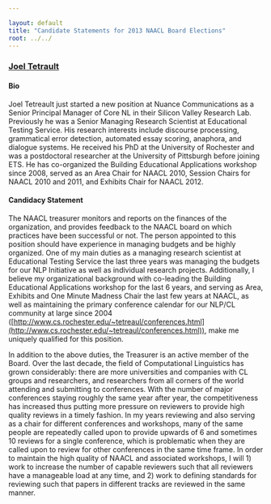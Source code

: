 ```yaml
---

layout: default
title: "Candidate Statements for 2013 NAACL Board Elections"
root: ../../
---
```


### [Joel Tetrault](http://www.cs.rochester.edu/~tetreaul/)

#### Bio

Joel Tetreault just started a new position at Nuance Communications as a Senior Principal Manager of Core NL in their Silicon Valley Research Lab. Previously he was a Senior Managing Research Scientist at Educational Testing Service. His research interests include discourse processing, grammatical error detection, automated essay scoring, anaphora, and dialogue systems. He received his PhD at the University of Rochester and was a postdoctoral researcher at the University of Pittsburgh before joining ETS. He has co-organized the Building Educational Applications workshop since 2008, served as an Area Chair for NAACL 2010, Session Chairs for NAACL 2010 and 2011, and Exhibits Chair for NAACL 2012.

#### Candidacy Statement

The NAACL treasurer monitors and reports on the finances of the organization, and provides feedback to the NAACL board on which practices have been successful or not. The person appointed to this position should have experience in managing budgets and be highly organized. One of my main duties as a managing research scientist at Educational Testing Service the last three years was managing the budgets for our NLP Initiative as well as individual research projects. Additionally, I believe my organizational background with co-leading the Building Educational Applications workshop for the last 6 years, and serving as Area, Exhibits and One Minute Madness Chair the last few years at NAACL, as well as maintaining the primary conference calendar for our NLP/CL community at large since 2004 ([http://www.cs.rochester.edu/~tetreaul/conferences.html](http://www.cs.rochester.edu/~tetreaul/conferences.html)), make me uniquely qualified for this position.

In addition to the above duties, the Treasurer is an active member of the Board. Over the last decade, the field of Computational Linguistics has grown considerably: there are more universities and companies with CL groups and researchers, and researchers from all corners of the world attending and submitting to conferences. With the number of major conferences staying roughly the same year after year, the competitiveness has increased thus putting more pressure on reviewers to provide high quality reviews in a timely fashion. In my years reviewing and also serving as a chair for different conferences and workshops, many of the same people are repeatedly called upon to provide upwards of 6 and sometimes 10 reviews for a single conference, which is problematic when they are called upon to review for other conferences in the same time frame. In order to maintain the high quality of NAACL and associated workshops, I will 1) work to increase the number of capable reviewers such that all reviewers have a manageable load at any time, and 2) work to defining standards for reviewing such that papers in different tracks are reviewed in the same manner.
